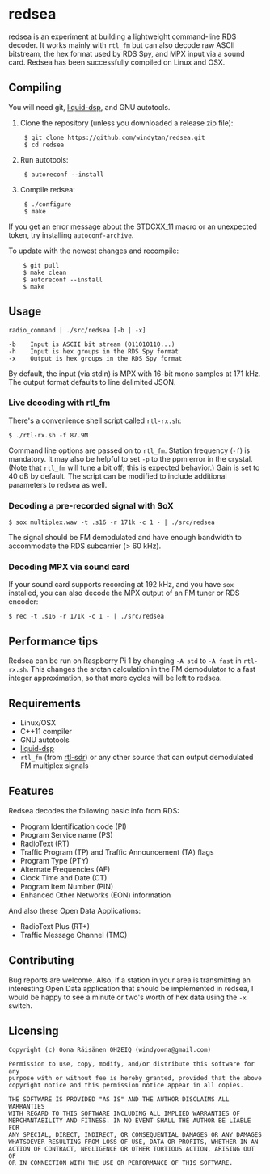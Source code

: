 # redsea

redsea is an experiment at building a lightweight command-line
[RDS](http://en.wikipedia.org/wiki/Radio_Data_System) decoder.
It works mainly with `rtl_fm` but can also decode raw ASCII bitstream,
the hex format used by RDS Spy, and MPX input via a sound card. Redsea
has been successfully compiled on Linux and OSX.

## Compiling

You will need git, [liquid-dsp](https://github.com/jgaeddert/liquid-dsp), and GNU autotools.

1. Clone the repository (unless you downloaded a release zip file):

        $ git clone https://github.com/windytan/redsea.git
        $ cd redsea

2. Run autotools:

        $ autoreconf --install

3. Compile redsea:

        $ ./configure
        $ make

If you get an error message about the STDCXX_11 macro or an unexpected token, try installing `autoconf-archive`.

To update with the newest changes and recompile:

        $ git pull
        $ make clean
        $ autoreconf --install
        $ make

## Usage

```
radio_command | ./src/redsea [-b | -x]

-b    Input is ASCII bit stream (011010110...)
-h    Input is hex groups in the RDS Spy format
-x    Output is hex groups in the RDS Spy format
```

By default, the input (via stdin) is MPX with 16-bit mono samples at 171 kHz. The output
format defaults to line delimited JSON.

### Live decoding with rtl_fm

There's a convenience shell script called `rtl-rx.sh`:

    $ ./rtl-rx.sh -f 87.9M

Command line options are passed on to `rtl_fm`. Station frequency (`-f`) is mandatory. It may also be helpful to set `-p` to the ppm error in the crystal. (Note that `rtl_fm` will tune a bit off; this is expected behavior.) Gain is set to 40 dB by default. The script can be modified to include additional parameters to redsea as well.

### Decoding a pre-recorded signal with SoX

    $ sox multiplex.wav -t .s16 -r 171k -c 1 - | ./src/redsea

The signal should be FM demodulated and have enough bandwidth to accommodate the RDS subcarrier (> 60 kHz).

### Decoding MPX via sound card

If your sound card supports recording at 192 kHz, and you have `sox` installed, you can also decode the MPX output of an FM tuner or RDS encoder:

    $ rec -t .s16 -r 171k -c 1 - | ./src/redsea

## Performance tips

Redsea can be run on Raspberry Pi 1 by changing `-A std` to `-A fast` in `rtl-rx.sh`. This changes the arctan calculation in the FM demodulator to a fast integer approximation, so that more cycles will be left to redsea.

## Requirements

* Linux/OSX
* C++11 compiler
* GNU autotools
* [liquid-dsp](https://github.com/jgaeddert/liquid-dsp)
* `rtl_fm` (from [rtl-sdr](http://sdr.osmocom.org/trac/wiki/rtl-sdr)) or any other source that can output demodulated FM multiplex signals

## Features

Redsea decodes the following basic info from RDS:

* Program Identification code (PI)
* Program Service name (PS)
* RadioText (RT)
* Traffic Program (TP) and Traffic Announcement (TA) flags
* Program Type (PTY)
* Alternate Frequencies (AF)
* Clock Time and Date (CT)
* Program Item Number (PIN)
* Enhanced Other Networks (EON) information

And also these Open Data Applications:

* RadioText Plus (RT+)
* Traffic Message Channel (TMC)

## Contributing

Bug reports are welcome. Also, if a station in your area is transmitting
an interesting Open Data application that should be implemented in redsea,
I would be happy to see a minute or two's worth of hex data using the `-x`
switch.

## Licensing

```
Copyright (c) Oona Räisänen OH2EIQ (windyoona@gmail.com)

Permission to use, copy, modify, and/or distribute this software for any
purpose with or without fee is hereby granted, provided that the above
copyright notice and this permission notice appear in all copies.

THE SOFTWARE IS PROVIDED "AS IS" AND THE AUTHOR DISCLAIMS ALL WARRANTIES
WITH REGARD TO THIS SOFTWARE INCLUDING ALL IMPLIED WARRANTIES OF
MERCHANTABILITY AND FITNESS. IN NO EVENT SHALL THE AUTHOR BE LIABLE FOR
ANY SPECIAL, DIRECT, INDIRECT, OR CONSEQUENTIAL DAMAGES OR ANY DAMAGES
WHATSOEVER RESULTING FROM LOSS OF USE, DATA OR PROFITS, WHETHER IN AN
ACTION OF CONTRACT, NEGLIGENCE OR OTHER TORTIOUS ACTION, ARISING OUT OF
OR IN CONNECTION WITH THE USE OR PERFORMANCE OF THIS SOFTWARE.
```
